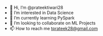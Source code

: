 - 👋 Hi, I’m @prateektiwari28
- 👀 I’m interested in Data Science
- 🌱 I’m currently learning PySpark
- 💞️ I’m looking to collaborate on ML Projects
- 📫 How to reach me tprateek28@gmail.com

<!---
prateektiwari28/prateektiwari28 is a ✨ special ✨ repository because its `README.md` (this file) appears on your GitHub profile.
You can click the Preview link to take a look at your changes.
--->
